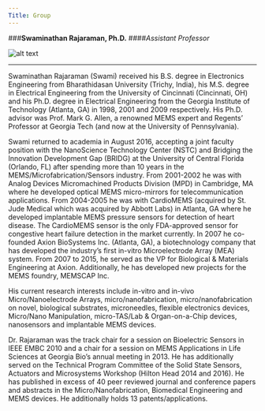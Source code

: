```yaml
---
Title: Group
---
```


###**Swaminathan Rajaraman, Ph.D.** 
####*Assistant Professor* 

![alt text](/images/SwamiRajaraman.jpg "Logo Title Text 1")
___

Swaminathan Rajaraman (Swami) received his B.S. degree in Electronics Engineering from Bharathidasan University (Trichy, India), his M.S. degree in Electrical Engineering from the University of Cincinnati (Cincinnati, OH) and his Ph.D. degree in Electrical Engineering from the Georgia Institute of Technology (Atlanta, GA) in 1998, 2001 and 2009 respectively. His Ph.D. advisor was Prof. Mark G. Allen, a renowned MEMS expert and Regents’ Professor at Georgia Tech (and now at the University of Pennsylvania). 

Swami returned to academia in August 2016, accepting a joint faculty position with the NanoScience Technology Center (NSTC) and Bridging the Innovation Development Gap (BRIDG) at the University of Central Florida (Orlando, FL) after spending more than 10 years in the MEMS/Microfabrication/Sensors industry. From 2001-2002 he was with Analog Devices Micromachined Products Division (MPD) in Cambridge, MA where he developed optical MEMS micro-mirrors for telecommunication applications. From 2004-2005 he was with CardioMEMS (acquired by St. Jude Medical which was acquired by Abbott Labs) in Atlanta, GA where he developed implantable MEMS pressure sensors for detection of heart disease. The CardioMEMS sensor is the only FDA-approved sensor for congestive heart failure detection in the market currently. In 2007 he co-founded Axion BioSystems Inc. (Atlanta, GA), a biotechnology company that has developed the industry’s first in-vitro Microelectrode Array (MEA) system. From 2007 to 2015, he served as the VP for Biological & Materials Engineering at Axion. Additionally, he has developed new projects for the MEMS foundry, MEMSCAP Inc.

His current research interests include in-vitro and in-vivo Micro/Nanoelectrode Arrays, micro/nanofabrication, micro/nanofabrication on novel, biological substrates, microneedles, flexible electronics devices, Micro/Nano Manipulation, micro-TAS/Lab & Organ-on-a-Chip devices, nanosensors and implantable MEMS devices.
 
Dr. Rajaraman was the track chair for a session on Bioelectric Sensors in IEEE EMBC 2010 and a chair for a session on MEMS Applications in Life Sciences at Georgia Bio’s annual meeting in 2013. He has additionally served on the Technical Program Committee of the Solid State Sensors, Actuators and Microsystems Workshop (Hilton Head 2014 and 2016). He has published in excess of 40 peer reviewed journal and conference papers and abstracts in the Micro/Nanofabrication, Biomedical Engineering and MEMS devices. He additionally holds 13 patents/applications.